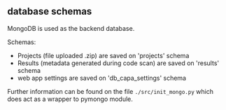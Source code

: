 ## database schemas

MongoDB is used as the backend database.

Schemas:
 - Projects (file uploaded .zip) are saved on 'projects' schema
 - Results (metadata generated during code scan) are saved on 'results' schema
 - web app settings are saved on 'db_capa_settings' schema

Further information can be found on the file `./src/init_mongo.py` which does act as a wrapper to pymongo module.


